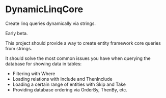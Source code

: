 # DynamicLinqCore
Create linq queries dynamically via strings.

Early beta.

This project should provide a way to create entity framework core queries from strings.

It should solve the most common issues you have when querying the database for showing data in tables:

- Filtering with Where
- Loading relations with Include and ThenInclude
- Loading a certain range of entities with Skip and Take
- Providing database ordering via OrderBy, ThenBy, etc.

